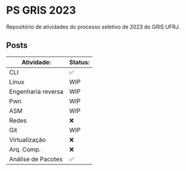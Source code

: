 # **PS GRIS 2023**

Repositório de atividades do processo seletivo de 2023 do GRIS UFRJ.

## Posts

| **Atividade:**     | **Status:** |
| ------------------ | ----------- |
| CLI                | ✅          |
| Linux              | WIP         |
| Engenharia reversa | WIP         |
| Pwn                | WIP         |
| ASM                | WIP         |
| Redes              | ❌          |
| Git                | WIP         |
| Virtualização      | ❌          |
| Arq. Comp.         | ❌          |
| Análise de Pacotes | ✅         |
